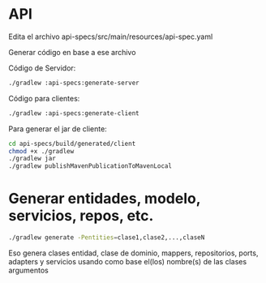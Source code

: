 # API

Edita el archivo api-specs/src/main/resources/api-spec.yaml

Generar código en base a ese archivo

Código de Servidor:

```bash
./gradlew :api-specs:generate-server
```

Código para clientes:

```bash
./gradlew :api-specs:generate-client
```

Para generar el jar de cliente:

```bash
cd api-specs/build/generated/client
chmod +x ./gradlew
./gradlew jar
./gradlew publishMavenPublicationToMavenLocal
```

# Generar entidades, modelo, servicios, repos, etc.

```bash
./gradlew generate -Pentities=clase1,clase2,...,claseN
```

Eso genera clases entidad, clase de dominio, mappers, repositorios, ports, adapters y servicios usando como base el(los)
nombre(s) de las clases argumentos

